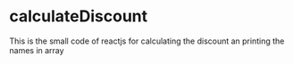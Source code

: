 # calculateDiscount
This is the small code of reactjs  for calculating the discount an printing the names in array
